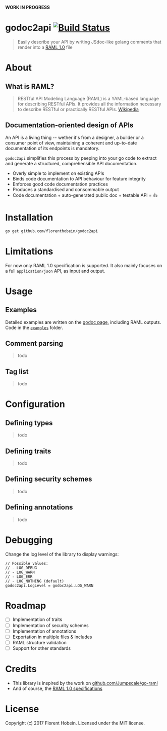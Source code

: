 **WORK IN PROGRESS**

godoc2api [![Build Status](https://travis-ci.org/florenthobein/godoc2api.svg?branch=master)](https://travis-ci.org/florenthobein/godoc2api)
===
> Easily describe your API by writing JSdoc-like golang comments that render into a [RAML 1.0](https://raml.org/) file

# About
## What is RAML?

> RESTful API Modeling Language (RAML) is a YAML-based language for describing RESTful APIs. It provides all the information necessary to describe RESTful or practically RESTful APIs.
[Wikipedia](https://en.wikipedia.org/wiki/RAML_(software))

## Documentation-oriented design of APIs

An API is a living thing -- wether it's from a designer, a builder or a consumer point of view, maintaining a coherent and up-to-date documentation of its endpoints is mandatory.

`godoc2api` simplifies this process by peeping into your go code to extract and generate a structured, comprehensible API documentation.

* Overly simple to implement on existing APIs
* Binds code documentation to API behaviour for feature integrity
* Enforces good code documentation practices
* Produces a standardised and consommable output
* Code documentation + auto-generated public doc + testable API = 👍

# Installation

```bash
go get github.com/florenthobein/godoc2api
```

# Limitations

For now only RAML 1.0 specification is supported. It also mainly focuses on a full `application/json` API, as input and output.

# Usage

## Examples

Detailed examples are written on the [godoc page](https://godoc.org/github.com/florenthobein/godoc2api/examples), including RAML outputs. \
Code in the [`examples`](https://github.com/florenthobein/godoc2api/tree/master/examples) folder.

## Comment parsing

> todo

## Tag list

> todo

# Configuration

## Defining types

> todo

## Defining traits

> todo

## Defining security schemes

> todo

## Defining annotations

> todo

# Debugging

Change the log level of the library to display warnings:
```golang
// Possible values:
// - LOG_DEBUG
// - LOG_WARN
// - LOG_ERR
// - LOG_NOTHING (default)
godoc2api.LogLevel = godoc2api.LOG_WARN
```

# Roadmap

- [ ] Implementation of traits
- [ ] Implementation of security schemes
- [ ] Implementation of annotations
- [ ] Exportation in multiple files & includes
- [ ] RAML structure validation
- [ ] Support for other standards

# Credits
 
 * This library is inspired by the work on [github.com/Jumpscale/go-raml](github.com/Jumpscale)
 * And of course, the [RAML 1.0 specifications](https://github.com/raml-org/raml-spec/blob/master/versions/raml-10/raml-10.md)

# License

Copyright (c) 2017 Florent Hobein. Licensed under the MIT license.